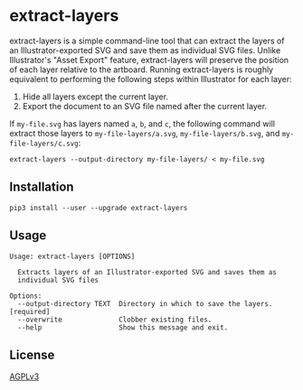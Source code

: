 # extract-layers

extract-layers is a simple command-line tool that can extract the layers of an Illustrator-exported SVG and save them as individual SVG files. Unlike Illustrator's "Asset Export" feature, extract-layers will preserve the position of each layer relative to the artboard. Running extract-layers is roughly equivalent to performing the following steps within Illustrator for each layer:

1. Hide all layers except the current layer.
2. Export the document to an SVG file named after the current layer.

If `my-file.svg` has layers named `a`, `b`, and `c`, the following command will extract those layers to `my-file-layers/a.svg`, `my-file-layers/b.svg`, and `my-file-layers/c.svg`:

```
extract-layers --output-directory my-file-layers/ < my-file.svg
```

## Installation

```
pip3 install --user --upgrade extract-layers
```

## Usage

```
Usage: extract-layers [OPTIONS]

  Extracts layers of an Illustrator-exported SVG and saves them as
  individual SVG files

Options:
  --output-directory TEXT  Directory in which to save the layers.  [required]
  --overwrite              Clobber existing files.
  --help                   Show this message and exit.
```

## License

[AGPLv3](https://www.gnu.org/licenses/agpl-3.0.en.html)
